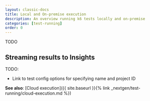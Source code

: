 ```yaml
---
layout: classic-docs
title: Local and On-premise execution
description: An overview running k6 tests locally and on-premise
categories: [test-running]
order: 0
---
```


TODO

## Streaming results to Insights

TODO:
- Link to test config options for specifying name and project ID

**See also**: [Cloud execution]({{ site.baseurl }}{% link _nextgen/test-running/cloud-execution.md %})